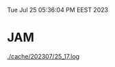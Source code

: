 Tue Jul 25 05:36:04 PM EEST 2023
# JAM
<a href='./cache/202307/25_17.log'>./cache/202307/25_17.log</a>
